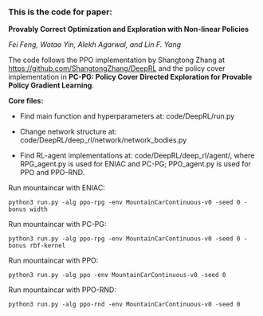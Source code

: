 ### This is the code for paper: 

**Provably Correct Optimization and Exploration with Non-linear Policies** 

*Fei Feng, Wotao Yin, Alekh Agarwal, and Lin F. Yang*

The code follows the PPO implementation by Shangtong Zhang at https://github.com/ShangtongZhang/DeepRL and the policy cover implementation in **PC-PG: Policy Cover Directed Exploration for Provable Policy Gradient Learning**.

**Core files:**
- Find main function and hyperparameters at: code/DeepRL/run.py

- Change network structure at: code/DeepRL/deep_rl/network/network_bodies.py

- Find RL-agent implementations at: code/DeepRL/deep_rl/agent/, where RPG_agent.py is used for ENIAC and PC-PG; PPO_agent.py is used for PPO and PPO-RND.

Run mountaincar with ENIAC:
```
python3 run.py -alg ppo-rpg -env MountainCarContinuous-v0 -seed 0 -bonus width
```

Run mountaincar with PC-PG:
```
python3 run.py -alg ppo-rpg -env MountainCarContinuous-v0 -seed 0 -bonus rbf-kernel
```

Run mountaincar with PPO:
```
python3 run.py -alg ppo -env MountainCarContinuous-v0 -seed 0
```

Run mountaincar with PPO-RND:
```
python3 run.py -alg ppo-rnd -env MountainCarContinuous-v0 -seed 0
```


